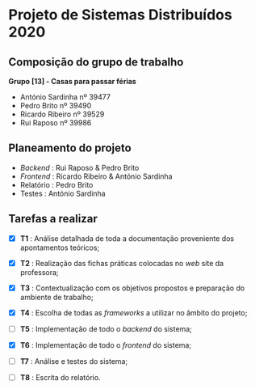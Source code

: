 # Projeto de Sistemas Distribuídos 2020 

## Composição do grupo de trabalho

**Grupo [13] - Casas para passar férias**
- António Sardinha nº 39477
- Pedro Brito nº 39490
- Ricardo Ribeiro nº 39529
- Rui Raposo nº 39986

## Planeamento do projeto

- _Backend_ : Rui Raposo & Pedro Brito
- _Frontend_ : Ricardo Ribeiro & António Sardinha
- Relatório : Pedro Brito
- Testes : António Sardinha

## Tarefas a realizar

- [x] **T1** : Análise detalhada de toda a documentação proveniente dos apontamentos teóricos;
- [x] **T2** : Realização das fichas práticas colocadas no _web_ site da professora;
- [x] **T3** : Contextualização com os objetivos propostos e preparação do ambiente de trabalho;
- [x] **T4** : Escolha de todas as _frameworks_ a utilizar no âmbito do projeto; 
- [ ] **T5** : Implementação de todo o _backend_ do sistema;
- [x] **T6** : Implementação de todo o _frontend_ do sistema;
- [ ] **T7** : Análise e testes do sistema;
- [ ] **T8** : Escrita do relatório.

